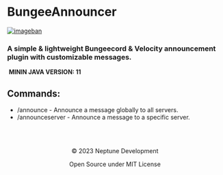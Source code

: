# BungeeAnnouncer
[![imageban](https://i2.imageban.ru/out/2023/12/12/e3784db7dd171339b823e23a67ed2fbd.png)]()

### A simple & lightweight Bungeecord & Velocity announcement plugin with customizable messages.
​
**MININ JAVA VERSION: 11**

## Commands:​
* /announce <message> - Announce a message globally to all servers.
* /announceserver <server> <message> - Announce a message to a specific server.
<br>
<br>
<p align="center">© 2023 Neptune Development</p>
<p align="center">Open Source under MIT License</p>
